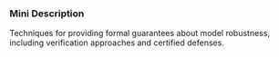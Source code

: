### Mini Description

Techniques for providing formal guarantees about model robustness, including verification approaches and certified defenses.
